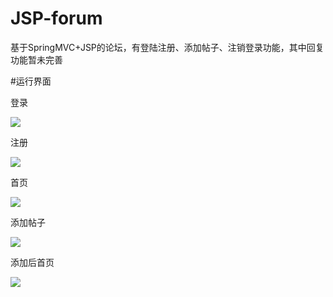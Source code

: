 # JSP-forum
基于SpringMVC+JSP的论坛，有登陆注册、添加帖子、注销登录功能，其中回复功能暂未完善

#运行界面

登录

![](https://gitee.com/moshaoyu/PicGo_img/raw/master/images/%E7%99%BB%E5%BD%95.png)

注册

![](https://gitee.com/moshaoyu/PicGo_img/raw/master/images/%E6%B3%A8%E5%86%8C.png)

首页

![](https://gitee.com/moshaoyu/PicGo_img/raw/master/images/%E9%A6%96%E9%A1%B5.png)

添加帖子

![](https://gitee.com/moshaoyu/PicGo_img/raw/master/images/%E6%B7%BB%E5%8A%A0%E5%B8%96%E5%AD%90.png)

添加后首页

![](https://gitee.com/moshaoyu/PicGo_img/raw/master/images/%E6%B7%BB%E5%8A%A0%E5%90%8E%E9%A6%96%E9%A1%B5.png)
